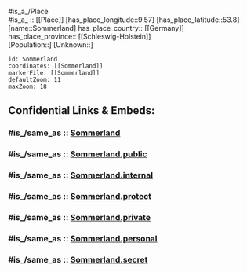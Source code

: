 ﻿---
confidential: public
isDeleted: false
location:
- 53.8
- 9.57
mapmarker: city
mapzoom:
- 7
- 12
SpocWebEntityId: 34365
tags:
- geo/City
type: City
---

#is_a_/Place  
#is_a_ :: [[Place]] 
[has_place_longitude::9.57] 
[has_place_latitude::53.8] 
[name::Sommerland] 
has_place_country:: [[Germany]]  
has_place_province:: [[Schleswig-Holstein]]  
[Population::] 
[Unknown::] 


```leaflet
id: Sommerland
coordinates: [[Sommerland]] 
markerFile: [[Sommerland]] 
defaultZoom: 11 
maxZoom: 18
```


## Confidential Links & Embeds: 

### #is_/same_as :: [Sommerland](/_Standards/Earth/Continent/Europe/Europe~Central/Germany/Germany~West/Schleswig-Holstein/counties~SH/Steinburg/cities~Steinburg/Horst-Herzhorn/boroughs~Horst-Herzhorn/Sommerland.md) 

### #is_/same_as :: [Sommerland.public](/_public/Earth/Continent/Europe/Europe~Central/Germany/Germany~West/Schleswig-Holstein/counties~SH/Steinburg/cities~Steinburg/Horst-Herzhorn/boroughs~Horst-Herzhorn/Sommerland.public.md) 

### #is_/same_as :: [Sommerland.internal](/_internal/Earth/Continent/Europe/Europe~Central/Germany/Germany~West/Schleswig-Holstein/counties~SH/Steinburg/cities~Steinburg/Horst-Herzhorn/boroughs~Horst-Herzhorn/Sommerland.internal.md) 

### #is_/same_as :: [Sommerland.protect](/_protect/Earth/Continent/Europe/Europe~Central/Germany/Germany~West/Schleswig-Holstein/counties~SH/Steinburg/cities~Steinburg/Horst-Herzhorn/boroughs~Horst-Herzhorn/Sommerland.protect.md) 

### #is_/same_as :: [Sommerland.private](/_private/Earth/Continent/Europe/Europe~Central/Germany/Germany~West/Schleswig-Holstein/counties~SH/Steinburg/cities~Steinburg/Horst-Herzhorn/boroughs~Horst-Herzhorn/Sommerland.private.md) 

### #is_/same_as :: [Sommerland.personal](/_personal/Earth/Continent/Europe/Europe~Central/Germany/Germany~West/Schleswig-Holstein/counties~SH/Steinburg/cities~Steinburg/Horst-Herzhorn/boroughs~Horst-Herzhorn/Sommerland.personal.md) 

### #is_/same_as :: [Sommerland.secret](/_secret/Earth/Continent/Europe/Europe~Central/Germany/Germany~West/Schleswig-Holstein/counties~SH/Steinburg/cities~Steinburg/Horst-Herzhorn/boroughs~Horst-Herzhorn/Sommerland.secret.md)

